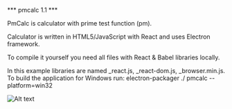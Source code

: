 *** pmcalc 1.1 ***

PmCalc is calculator with prime test function (pm). 

Calculator is written in HTML5/JavaScript with React and uses Electron framework. 

To compile it yourself you need all files with React & Babel libraries locally. 

In this example libraries are named _react.js, _react-dom.js, _browser.min.js. To build the application for Windows run: electron-packager ./ pmcalc --platform=win32

![Alt text](https://github.com/jakubwosko/pmCalc/blob/master/Untitled1.1.png "pmcalc")


